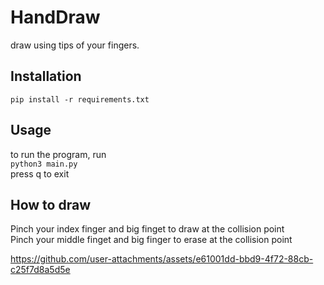 # HandDraw
draw using tips of your fingers.
## Installation
`pip install -r requirements.txt`
## Usage
to run the program, run  
`python3 main.py`  
press q to exit  
## How to draw
Pinch your index finger and big finget to draw at the collision point  
Pinch your middle finget and big finger to erase at the collision point  


https://github.com/user-attachments/assets/e61001dd-bbd9-4f72-88cb-c25f7d8a5d5e

